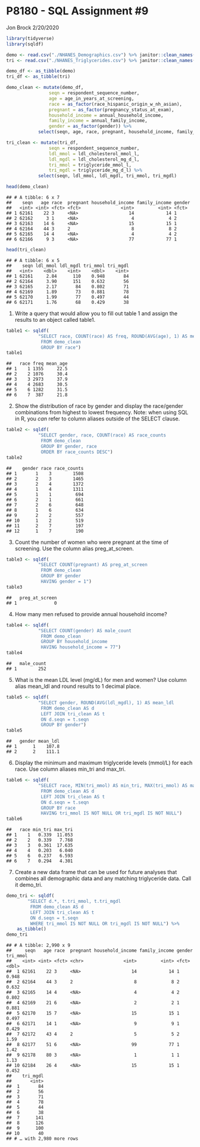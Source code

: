 P8180 - SQL Assignment \#9
================
Jon Brock
2/20/2020

``` r
library(tidyverse)
library(sqldf)
```

``` r
demo <- read.csv("./NHANES_Demographics.csv") %>% janitor::clean_names()
tri <- read.csv("./NHANES_Triglycerides.csv") %>% janitor::clean_names()
```

``` r
demo_df <- as_tibble(demo)
tri_df <- as_tibble(tri)
```

``` r
demo_clean <- mutate(demo_df,
                seqn = respondent_sequence_number,
                age = age_in_years_at_screening,
                race = as_factor(race_hispanic_origin_w_nh_asian),
                pregnant = as_factor(pregnancy_status_at_exam),
                household_income = annual_household_income,
                family_income = annual_family_income,
                gender = as_factor(gender)) %>% 
            select(seqn, age, race, pregnant, household_income, family_income, gender)

tri_clean <- mutate(tri_df,
                seqn = respondent_sequence_number,
                ldl_mmol = ldl_cholesterol_mmol_l,
                ldl_mgdl = ldl_cholesterol_mg_d_l,
                tri_mmol = triglyceride_mmol_l,
                tri_mgdl = triglyceride_mg_d_l) %>% 
            select(seqn, ldl_mmol, ldl_mgdl, tri_mmol, tri_mgdl)

head(demo_clean)
```

    ## # A tibble: 6 x 7
    ##    seqn   age race  pregnant household_income family_income gender
    ##   <int> <int> <fct> <fct>               <int>         <int> <fct> 
    ## 1 62161    22 3     <NA>                   14            14 1     
    ## 2 62162     3 1     <NA>                    4             4 2     
    ## 3 62163    14 6     <NA>                   15            15 1     
    ## 4 62164    44 3     2                       8             8 2     
    ## 5 62165    14 4     <NA>                    4             4 2     
    ## 6 62166     9 3     <NA>                   77            77 1

``` r
head(tri_clean)
```

    ## # A tibble: 6 x 5
    ##    seqn ldl_mmol ldl_mgdl tri_mmol tri_mgdl
    ##   <int>    <dbl>    <int>    <dbl>    <int>
    ## 1 62161     2.84      110    0.948       84
    ## 2 62164     3.90      151    0.632       56
    ## 3 62165     2.17       84    0.802       71
    ## 4 62169     1.89       73    0.881       78
    ## 5 62170     1.99       77    0.497       44
    ## 6 62171     1.76       68    0.429       38

1.  Write a query that would allow you to fill out table 1 and assign
    the results to an object called table1.

<!-- end list -->

``` r
table1 <- sqldf(
            "SELECT race, COUNT(race) AS freq, ROUND(AVG(age), 1) AS mean_age
             FROM demo_clean
             GROUP BY race")
table1
```

    ##   race freq mean_age
    ## 1    1 1355     22.5
    ## 2    2 1076     30.4
    ## 3    3 2973     37.9
    ## 4    4 2683     30.5
    ## 5    6 1282     31.5
    ## 6    7  387     21.8

2.  Show the distribution of race by gender and display the race/gender
    combinations from highest to lowest frequency. Note: when using SQL
    in R, you *can* refer to column aliases outside of the SELECT
    clause.

<!-- end list -->

``` r
table2 <- sqldf(
            "SELECT gender, race, COUNT(race) AS race_counts
             FROM demo_clean
             GROUP BY gender, race
             ORDER BY race_counts DESC")
table2
```

    ##    gender race race_counts
    ## 1       1    3        1508
    ## 2       2    3        1465
    ## 3       2    4        1372
    ## 4       1    4        1311
    ## 5       1    1         694
    ## 6       2    1         661
    ## 7       2    6         648
    ## 8       1    6         634
    ## 9       2    2         557
    ## 10      1    2         519
    ## 11      2    7         197
    ## 12      1    7         190

3.  Count the number of women who were pregnant at the time of
    screening. Use the column alias preg\_at\_screen.

<!-- end list -->

``` r
table3 <- sqldf(
            "SELECT COUNT(pregnant) AS preg_at_screen
             FROM demo_clean
             GROUP BY gender
             HAVING gender = 1")
table3
```

    ##   preg_at_screen
    ## 1              0

4.  How many men refused to provide annual household income?

<!-- end list -->

``` r
table4 <- sqldf(
            "SELECT COUNT(gender) AS male_count
             FROM demo_clean
             GROUP BY household_income
             HAVING household_income = 77")
table4
```

    ##   male_count
    ## 1        252

5.  What is the mean LDL level (mg/dL) for men and women? Use column
    alias mean\_ldl and round results to 1 decimal place.

<!-- end list -->

``` r
table5 <- sqldf(
            "SELECT gender, ROUND(AVG(ldl_mgdl), 1) AS mean_ldl
             FROM demo_clean AS d
             LEFT JOIN tri_clean AS t
             ON d.seqn = t.seqn
             GROUP BY gender")
table5
```

    ##   gender mean_ldl
    ## 1      1    107.8
    ## 2      2    111.1

6.  Display the minimum and maximum triglyceride levels (mmol/L) for
    each race. Use column aliases min\_tri and max\_tri.

<!-- end list -->

``` r
table6 <- sqldf(
            "SELECT race, MIN(tri_mmol) AS min_tri, MAX(tri_mmol) AS max_tri
             FROM demo_clean AS d
             LEFT JOIN tri_clean AS t
             ON d.seqn = t.seqn
             GROUP BY race
             HAVING tri_mmol IS NOT NULL OR tri_mgdl IS NOT NULL")
table6
```

    ##   race min_tri max_tri
    ## 1    1   0.339  11.053
    ## 2    2   0.339   7.768
    ## 3    3   0.361  17.635
    ## 4    4   0.203   6.040
    ## 5    6   0.237   6.593
    ## 6    7   0.294   4.301

7.  Create a new data frame that can be used for future analyses that
    combines all demographic data and any matching triglyceride data.
    Call it demo\_tri.

<!-- end list -->

``` r
demo_tri <- sqldf(
        "SELECT d.*, t.tri_mmol, t.tri_mgdl
         FROM demo_clean AS d
         LEFT JOIN tri_clean AS t
         ON d.seqn = t.seqn
         WHERE tri_mmol IS NOT NULL OR tri_mgdl IS NOT NULL") %>% 
    as_tibble()
demo_tri
```

    ## # A tibble: 2,990 x 9
    ##     seqn   age race  pregnant household_income family_income gender tri_mmol
    ##    <int> <int> <fct> <chr>               <int>         <int> <fct>     <dbl>
    ##  1 62161    22 3     <NA>                   14            14 1         0.948
    ##  2 62164    44 3     2                       8             8 2         0.632
    ##  3 62165    14 4     <NA>                    4             4 2         0.802
    ##  4 62169    21 6     <NA>                    2             2 1         0.881
    ##  5 62170    15 7     <NA>                   15            15 1         0.497
    ##  6 62171    14 1     <NA>                    9             9 1         0.429
    ##  7 62172    43 4     2                       5             5 2         1.59 
    ##  8 62177    51 6     <NA>                   99            77 1         1.42 
    ##  9 62178    80 3     <NA>                    1             1 1         1.13 
    ## 10 62184    26 4     <NA>                   15            15 1         0.452
    ##    tri_mgdl
    ##       <int>
    ##  1       84
    ##  2       56
    ##  3       71
    ##  4       78
    ##  5       44
    ##  6       38
    ##  7      141
    ##  8      126
    ##  9      100
    ## 10       40
    ## # … with 2,980 more rows
